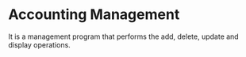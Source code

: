 # Accounting Management
It is a management program that performs the add, delete, update and display operations.
